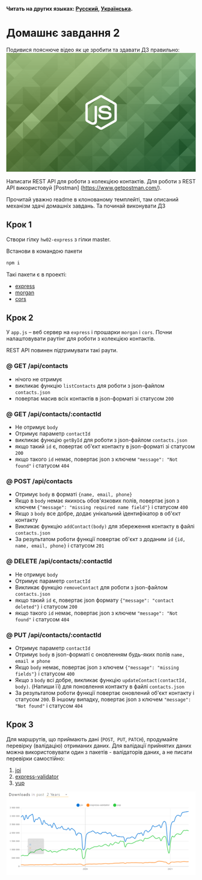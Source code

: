 **Читать на других языках: [Русский](README.md), [Українська](README.ua.md).**

# Домашнє завдання 2

Подивися пояснюче відео як це зробити та здавати ДЗ правильно:
[![Title](./js.png)](https://www.youtube.com/watch?v=wabSW_sz_cM ' пояснення')

Написати REST API для роботи з колекцією контактів. Для роботи з REST API використовуй [Postman] (https://www.getpostman.com/).

Прочитай уважно readme в клонованому темплейті, там описаний механізм здачі домашніх завдань. Та починай виконувати ДЗ

## Крок 1

Створи гілку `hw02-express` з гілки master.

Встанови в командою пакети

```bash
npm i
```

Такі пакети є в проекті: 
- [express](https://www.npmjs.com/package/express)
- [morgan](https://www.npmjs.com/package/morgan)
- [cors](https://www.npmjs.com/package/cors)

## Крок 2

У `app.js` – веб сервер на `express` і прошарки `morgan` і `cors`. Почни налаштовувати раутінг для роботи з колекцією контактів.

REST API повинен підтримувати такі раути.

### @ GET /api/contacts

- нічого не отримує
- викликає функцію `listContacts` для роботи з json-файлом `contacts.json`
- повертає масив всіх контактів в json-форматі зі статусом `200`

### @ GET /api/contacts/:contactId

- Не отримує `body`
- Отримує параметр `contactId`
- викликає функцію `getById` для роботи з json-файлом `contacts.json`
- якщо такий `id` є, повертає об'єкт контакту в json-форматі зі статусом `200`
- якщо такого `id` немає, повертає json з ключем `"message": "Not found"` і статусом `404`

### @ POST /api/contacts

- Отримує `body` в форматі `{name, email, phone}`
- Якщо в `body` немає якихось обов'язкових полів, повертає json з ключем `{"message": "missing required name field"}` і статусом `400`
- Якщо з `body` все добре, додає унікальний ідентифікатор в об'єкт контакту
- Викликає функцію `addContact(body)` для збереження контакту в файлі `contacts.json`
- За результатом роботи функції повертає об'єкт з доданим `id` `{id, name, email, phone}` і статусом `201`

### @ DELETE /api/contacts/:contactId

- Не отримує `body`
- Отримує параметр `contactId`
- Викликає функцію `removeContact` для роботи з json-файлом `contacts.json`
- якщо такий `id` є, повертає json формату `{"message": "contact deleted"}` і статусом `200`
- якщо такого `id` немає, повертає json з ключем `"message": "Not found"` і статусом `404`

### @ PUT /api/contacts/:contactId

- Отримує параметр `contactId`
- Отримує `body` в json-форматі c оновленням будь-яких полів `name, email и phone`
- Якщо `body` немає, повертає json з ключем `{"message": "missing fields"}` і статусом `400`
- Якщо з `body` всі добре, викликає функцію `updateContact(contactId, body)`. (Напиши її) для поновлення контакту в файлі `contacts.json`
- За результатом роботи функції повертає оновлений об'єкт контакту і статусом `200`. В іншому випадку, повертає json з ключем `"message": "Not found"` і статусом `404`

## Крок 3

Для маршрутів, що приймають дані (`POST`,` PUT`, `PATCH`), продумайте перевірку (валідацію) отриманих даних. Для валідації прийнятих даних можна використовувати один з пакетів - валідаторів даних, а не писати перевірки самостійно:

1. [joi](https://github.com/sideway/joi)
2. [express-validator](https://github.com/express-validator/express-validator)
3. [yup](https://github.com/jquense/yup)

<img src="validator.png" width="640">